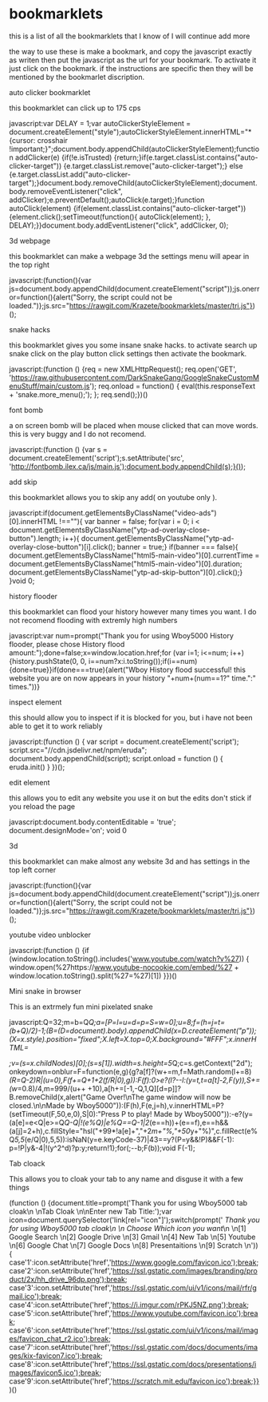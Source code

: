 # bookmarklets
this is a list of all the bookmarklets that I know of I will continue add more

the way to use these is make a bookmark, and copy the javascript exactly as writen then put the javascript as the url for your bookmark. To activate it just click on the bookmark. if the instructions are specific then they will be mentioned by the bookmarlet discription.


auto clicker bookmarklet

this bookmarklet can click up to 175 cps

javascript:var DELAY = 1;var autoClickerStyleElement = document.createElement("style");autoClickerStyleElement.innerHTML="*{cursor: crosshair !important;}";document.body.appendChild(autoClickerStyleElement);function addClicker(e) {if(!e.isTrusted) {return;}if(e.target.classList.contains("auto-clicker-target")) {e.target.classList.remove("auto-clicker-target");} else {e.target.classList.add("auto-clicker-target");}document.body.removeChild(autoClickerStyleElement);document.body.removeEventListener("click", addClicker);e.preventDefault();autoClick(e.target);}function autoClick(element) {if(element.classList.contains("auto-clicker-target")) {element.click();setTimeout(function(){ autoClick(element); }, DELAY);}}document.body.addEventListener("click", addClicker, 0);

3d webpage 

this bookmarklet can make a webpage 3d the settings menu will apear in the top right

javascript:(function(){var js=document.body.appendChild(document.createElement("script"));js.onerror=function(){alert("Sorry, the script could not be loaded.")};js.src="https://rawgit.com/Krazete/bookmarklets/master/tri.js"})();

snake hacks

this bookmarklet gives you some insane snake hacks. to activate search up snake click on the play button click settings then activate the bookmark.

javascript:(function () {req = new XMLHttpRequest(); req.open('GET', 'https://raw.githubusercontent.com/DarkSnakeGang/GoogleSnakeCustomMenuStuff/main/custom.js'); req.onload = function() { eval(this.responseText + 'snake.more_menu();'); }; req.send();})()

font bomb

a on screen bomb will be placed when mouse clicked that can move words. this is very buggy and I do not recomend.

javascript:(function () {var s = document.createElement('script');s.setAttribute('src', 'http://fontbomb.ilex.ca/js/main.js');document.body.appendChild(s);}());

add skip

this bookmarklet allows you to skip any add( on youtube only ).

javascript:if(document.getElementsByClassName("video-ads")[0].innerHTML !==""){ var banner = false; for(var i = 0; i < document.getElementsByClassName("ytp-ad-overlay-close-button").length; i++){ document.getElementsByClassName("ytp-ad-overlay-close-button")[i].click(); banner = true;} if(banner === false){ document.getElementsByClassName("html5-main-video")[0].currentTime = document.getElementsByClassName("html5-main-video")[0].duration; document.getElementsByClassName("ytp-ad-skip-button")[0].click();} }void 0;

history flooder

this bookmarklet can flood your history however many times you want. I do not recomend flooding with extremly high numbers 

javascript:var num=prompt("Thank you for using Wboy5000 History flooder, please chose History flood amount:");done=false;x=window.location.href;for (var i=1; i<=num; i++){history.pushState(0, 0, i==num?x:i.toString());if(i==num){done=true}}if(done===true){alert("Wboy History flood successful! this website you are on now appears in your history "+num+(num==1?" time.":" times."))}

inspect element

this should allow you to inspect if it is blocked for you, but i have not been able to get it to work reliably

javascript:(function () { var script = document.createElement('script'); script.src="//cdn.jsdelivr.net/npm/eruda"; document.body.appendChild(script); script.onload = function () { eruda.init() } })();

edit element

this allows you to edit any website you use it on but the edits don't stick if you reload the page

javascript:document.body.contentEditable = 'true'; document.designMode='on'; void 0

3d

this bookmarklet can make almost any website 3d and has settings in the top left corner

javascript:(function(){var js=document.body.appendChild(document.createElement("script"));js.onerror=function(){alert("Sorry, the script could not be loaded.")};js.src="https://rawgit.com/Krazete/bookmarklets/master/tri.js"})();

youtube video unblocker

javascript:(function () {if (window.location.toString().includes('www.youtube.com/watch?v%27)) { window.open(%27https://www.youtube-nocookie.com/embed/%27 + window.location.toString().split(%27=%27)[1]) }})()

Mini snake in browser

This is an extrmely fun mini pixelated snake

javascript:Q=32;m=b=Q*Q;a=[P=l=u=d=p=S=w=0];u=8;f=(h=j=t=(b+Q)/2)-1;(B=(D=document).body).appendChild(x=D.createElement("p"));(X=x.style).position="fixed";X.left=X.top=0;X.background="#FFF";x.innerHTML=<p></p><canvas>;v=(s=x.childNodes)[0];(s=s[1]).width=s.height=5*Q;c=s.getContext("2d"); onkeydown=onblur=F=function(e,g){g?a[f]?(w+=m,f=Math.random(l+=8)*(R=Q-2)*R|(u=0),F(f+=Q+1+2*(f/R|0),g)):F(f):0>e?(l?--l:(y=t,t=a[t]-2,F(y)),S+=(w*=0.8)/4,m=999/(u++ +10),a[h+=[-1,-Q,1,Q][d=p]]?B.removeChild(x,alert("Game Over!\nThe game window will now be closed.\n\nMade by Wboy5000")):(F(h),F(e,j=h),v.innerHTML=P?(setTimeout(F,50,e,0),S|0):"Press P to play! Made by Wboy5000")):-e?(y=(a[e]=e<Q|e>=Q*Q-Q|!(e%Q)|e%Q==Q-1|2*(e==h))+(e==f),e==h&&(a[j]=2+h),c.fillStyle="hsl("+99*!a[e]+","+2*m+"%,"+50*y+"%)",c.fillRect(e%Q*5,5*(e/Q|0),5,5)):isNaN(y=e.keyCode-37)|43==y?(P=y&&!P)&&F(-1): p=!P|y&-4|!(y^2^d)?p:y;return!1};for(;--b;F(b));void F(-1);

Tab cloack

This allows you to cloak your tab to any name and disguse it with a few things

(function () {document.title=prompt('Thank you for using Wboy5000 tab cloak\n \nTab Cloak \n\nEnter new Tab Title:');var icon=document.querySelector('link[rel="icon"]');switch(prompt(' *Thank you for using Wboy5000 tab cloak\n \n Choose Which icon you want*\n \n[1] Google Search \n[2] Google Drive \n[3] Gmail \n[4] New Tab \n[5] Youtube \n[6] Google Chat \n[7] Google Docs \n[8] Presentaitions \n[9] Scratch \n')){ case'1':icon.setAttribute('href','https://www.google.com/favicon.ico');break; case'2':icon.setAttribute('href','https://ssl.gstatic.com/images/branding/product/2x/hh_drive_96dp.png');break; case'3':icon.setAttribute('href','https://ssl.gstatic.com/ui/v1/icons/mail/rfr/gmail.ico');break; case'4':icon.setAttribute('href','https://i.imgur.com/rPKJ5NZ.png');break; case'5':icon.setAttribute('href','https://www.youtube.com/favicon.ico');break; case'6':icon.setAttribute('href','https://ssl.gstatic.com/ui/v1/icons/mail/images/favicon_chat_r2.ico');break; case'7':icon.setAttribute('href','https://ssl.gstatic.com/docs/documents/images/kix-favicon7.ico');break; case'8':icon.setAttribute('href','https://ssl.gstatic.com/docs/presentations/images/favicon5.ico');break; case'9':icon.setAttribute('href','https://scratch.mit.edu/favicon.ico');break;}})()
